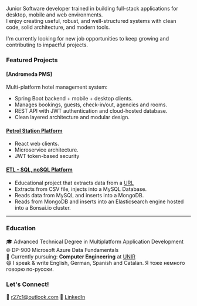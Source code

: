 
Junior Software developer trained in building full-stack applications for desktop, mobile and web environments.  
I enjoy creating useful, robust, and well-structured systems with clean code, solid architecture, and modern tools.

I'm currently looking for new job opportunities to keep growing and contributing to impactful projects.


### Featured Projects

#### [Andromeda PMS]
Multi-platform hotel management system:
- Spring Boot backend + mobile + desktop clients.
- Manages bookings, guests, check-in/out, agencies and rooms.
- REST API with JWT authentication and cloud-hosted database.
- Clean layered architecture and modular design.

#### [Petrol Station Platform](https://github.com/rubiwan/buscasofa-server)
- React web clients.
- Microservice architecture.
- JWT token-based security

#### [ETL - SQL, noSQL Platform](https://github.com/rubiwan/bbda_grupal.git)
- Educational project that extracts data from a [URL](https://geoportalgasolineras.es/geoportal-instalaciones/Inicio)
- Extracts from CSV file, injects into a MySQL Database.
- Reads data from MySQL and inserts into a MongoDB.
- Reads from MongoDB and inserts into an Elasticsearch engine hosted into a Bonsai.io cluster.

---

### Education

🎓 Advanced Technical Degree in Multiplatform Application Development  
🌐 DP-900 Microsoft Azure Data Fundamentals  
📘 Currently pursuing: **Computer Engineering** at [UNIR](https://www.unir.net/)  
😄 I speak & write English, German, Spanish and Catalan. Я тоже немного говорю по-русски.  


### Let's Connect!

💌 r27c1@outlook.com
💼 [LinkedIn](https://www.linkedin.com/in/diazanabel/) 


<!---
rubiwan/rubiwan is a ✨ special ✨ repository because its `README.md` (this file) appears on your GitHub profile.
You can click the Preview link to take a look at your changes.
--->
